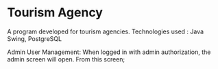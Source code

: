 
# Tourism Agency

A program developed for tourism agencies.
Technologies used : Java Swing, PostgreSQL 


Admin
User Management: When logged in with admin authorization, the admin screen will open. From this screen;
